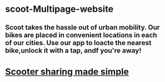 # scoot-Multipage-website
## Scoot takes the hassle out of urban mobility. Our bikes are placed in convenient locations in each of our cities. Use our app to loacte the nearest bike,unlock it with a tap, andf you're away!

# [Scooter sharing made simple](https://htmlpreview.github.io/?https://github.com/Ibrah0/scoot-Multipage-website/blob/master/index.html)

<img src=""/>
